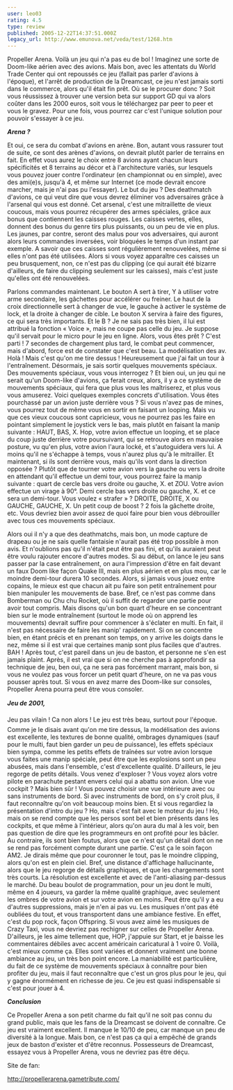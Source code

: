 ```yaml
---
user: leo03
rating: 4.5
type: review
published: 2005-12-22T14:37:51.000Z
legacy_url: http://www.emunova.net/veda/test/1268.htm
---
```

Propeller Arena. Voilà un jeu qui n'a pas eu de bol ! Imaginez une sorte de Doom-like aérien avec des avions. Mais bon, avec les attentats du World Trade Center qui ont repoussés ce jeu (fallait pas parler d'avions à l'époque), et l'arrêt de production de la Dreamcast, ce jeu n'est jamais sorti dans le commerce, alors qu'il était fin prêt. Où se le procurer donc ? Soit vous réussissez à trouver une version beta sur support GD qui va alors coûter dans les 2000 euros, soit vous le téléchargez par peer to peer et vous le gravez. Pour une fois, vous pourrez car c'est l'unique solution pour pouvoir s'essayer à ce jeu.  

  

_**Arena ?**_  

  

Et oui, ce sera du combat d'avions en arène. Bon, autant vous rassurer tout de suite, ce sont des arènes d'avions, on devrait plutôt parler de terrains en fait. En effet vous aurez le choix entre 8 avions ayant chacun leurs spécificités et 8 terrains au décor et à l'architecture variés, sur lesquels vous pouvez jouer contre l'ordinateur (en championnat ou en simple), avec des ami(e)s, jusqu'à 4, et même sur Internet (ce mode devrait encore marcher, mais je n'ai pas pu l'essayer). Le but du jeu ? Des deathmatch d'avions, ce qui veut dire que vous devrez éliminer vos adversaires grâce à l'arsenal qui vous est donné. Cet arsenal, c'est une mitraillette de vieux coucous, mais vous pourrez récupérer des armes spéciales, grâce aux bonus que contiennent les caisses rouges. Les caisses vertes, elles, donnent des bonus du genre tirs plus puissants, ou un peu de vie en plus. Les jaunes, par contre, seront des malus pour vos adversaires, qui auront alors leurs commandes inversées, voir bloquées le temps d'un instant par exemple. A savoir que ces caisses sont régulièrement renouvelées, même si elles n'ont pas été utilisées. Alors si vous voyez apparaître ces caisses un peu brusquement, non, ce n'est pas du clipping (ce qui aurait été bizarre d'ailleurs, de faire du clipping seulement sur les caisses), mais c'est juste qu'elles ont été renouvelées.  

  

Parlons commandes maintenant. Le bouton A sert à tirer, Y à utiliser votre arme secondaire, les gâchettes pour accélérer ou freiner. Le haut de la croix directionnelle sert à changer de vue, le gauche à activer le système de lock, et la droite à changer de cible. Le bouton X servira à faire des figures, ce qui sera très importants. Et le B ? Je ne sais pas très bien, il lui est attribué la fonction « Voice », mais ne coupe pas celle du jeu. Je suppose qu'il servait pour le micro pour le jeu en ligne. Alors, vous êtes prêt ? C'est parti ! 7 secondes de chargement plus tard, le combat peut commencer, mais d'abord, force est de constater que c'est beau. La modélisation des av. Holà ! Mais c'est qu'on me tire dessus ! Heureusement que j'ai fait un tour à l'entraînement. Désormais, je sais sortir quelques mouvements spéciaux. Des mouvements spéciaux, vous vous interrogez ? Et bien oui, un jeu qui ne serait qu'un Doom-like d'avions, ça ferait creux, alors, il y a ce système de mouvements spéciaux, qui fera que plus vous les maîtriserez, et plus vous vous amuserez. Voici quelques exemples concrets d'utilisation. Vous êtes pourchassé par un avion juste derrière vous ? Si vous n'avez pas de mines, vous pourrez tout de même vous en sortir en faisant un looping. Mais vu que ces vieux coucous sont capricieux, vous ne pourrez pas les faire en pointant simplement le joystick vers le bas, mais plutôt en faisant la manip suivante : HAUT, BAS, X. Hop, votre avion effectue un looping, et se place du coup juste derrière votre poursuivant, qui se retrouve alors en mauvaise posture, vu qu'en plus, votre avion l'aura locké, et s'autoguidera vers lui. A moins qu'il ne s'échappe à temps, vous n'aurez plus qu'à le mitrailler. Et maintenant, si ils sont derrière vous, mais qu'ils vont dans la direction opposée ? Plutôt que de tourner votre avion vers la gauche ou vers la droite en attendant qu'il effectue un demi tour, vous pourrez faire la manip suivante : quart de cercle bas vers droite ou gauche, X. et ZOU. Votre avion effectue un virage à 90°. Demi cercle bas vers droite ou gauche, X. et ce sera un demi-tour. Vous voulez « strafer » ? DROITE, DROITE, X ou GAUCHE, GAUCHE, X. Un petit coup de boost ? 2 fois la gâchette droite, etc. Vous devriez bien avoir assez de quoi faire pour bien vous débrouiller avec tous ces mouvements spéciaux.  

  

Alors oui il n'y a que des deathmatchs, mais bon, un mode capture de drapeau ou je ne sais quelle fantaisie n'aurait pas été trop possible à mon avis. Et n'oublions pas qu'il n'était peut être pas fini, et qu'ils auraient peut être voulu rajouter encore d'autres modes. Si au début, on lance le jeu sans passer par la case entraînement, on aura l'impression d'être en fait devant un faux Doom like façon Quake III, mais en plus aérien et en plus mou, car le moindre demi-tour durera 10 secondes. Alors, si jamais vous jouez entre copains, le mieux est que chacun ait pu faire son petit entraînement pour bien manipuler les mouvements de base. Bref, ce n'est pas comme dans Bomberman ou Chu chu Rocket, où il suffit de regarder une partie pour avoir tout compris. Mais disons qu'un bon quart d'heure en se concentrant bien sur le mode entraînement (surtout le mode où on apprend les mouvements) devrait suffire pour commencer à s'éclater en multi. En fait, il n'est pas nécessaire de faire les manip' rapidement. Si on se concentre bien, en étant précis et en prenant son temps, on y arrive les doigts dans le nez, même si il est vrai que certaines manip sont plus faciles que d'autres. BAH ! Après tout, c'est pareil dans un jeu de baston, et personne ne s'en est jamais plaint. Après, il est vrai que si on ne cherche pas à approfondir sa technique de jeu, ben oui, ça ne sera pas forcément marrant, mais bon, si vous ne voulez pas vous forcer un petit quart d'heure, on ne va pas vous pousser après tout. Si vous en avez marre des Doom-like sur consoles, Propeller Arena pourra peut être vous consoler.  

  

_**Jeu de 2001,**_  

  

Jeu pas vilain ! Ca non alors ! Le jeu est très beau, surtout pour l'époque. Comme je le disais avant qu'on me tire dessus, la modélisation des avions est excellente, les textures de bonne qualité, ombrages dynamiques (sauf pour le multi, faut bien garder un peu de puissance), les effets spéciaux bien sympa, comme les petits effets de traînées sur votre avion lorsque vous faites une manip spéciale, peut être que les explosions sont un peu abusées, mais dans l'ensemble, c'est d'excellente qualité. D'ailleurs, le jeu regorge de petits détails. Vous venez d'exploser ? Vous voyez alors votre pilote en parachute pestant envers celui qui a abattu son avion. Une vue cockpit ? Mais bien sûr ! Vous pouvez choisir une vue intérieure avec ou sans instruments de bord. Si avec instruments de bord, on s'y croit plus, il faut reconnaître qu'on voit beaucoup moins bien. Et si vous regardiez la présentation d'intro du jeu ? Ho, mais c'est fait avec le moteur du jeu ! Ho, mais on se rend compte que les persos sont bel et bien présents dans les cockpits, et que même à l'intérieur, alors qu'on aura du mal à les voir, ben pas question de dire que les programmeurs en ont profité pour les bâcler. Au contraire, ils sont bien foutus, alors que ce n'est qu'un détail dont on ne se rend pas forcément compte durant une partie. C'est ça le soin façon AM2\. Je dirais même que pour couronner le tout, pas le moindre clipping, alors qu'on est en plein ciel. Bref, une distance d'affichage hallucinante, alors que le jeu regorge de détails graphiques, et que les chargements sont très courts. La résolution est excellente et avec de l'anti-aliasing par-dessus le marché. Du beau boulot de programmation, pour un jeu dont le multi, même en 4 joueurs, va garder la même qualité graphique, avec seulement les ombres de votre avion et sur votre avion en moins. Peut être qu'il y a eu d'autres suppressions, mais je n'en ai pas vu. Les musiques n'ont pas été oubliées du tout, et vous transportent dans une ambiance festive. En effet, c'est du pop rock, façon Offspring. Si vous avez aimé les musiques de Crazy Taxi, vous ne devriez pas rechigner sur celles de Propeller Arena. D'ailleurs, je les aime tellement que, HOP, j'appuie sur Start, et je baisse les commentaires débiles avec accent américain caricatural à 1 voire 0\. Voilà, c'est mieux comme ça. Elles sont variées et donnent vraiment une bonne ambiance au jeu, un très bon point encore. La maniabilité est particulière, du fait de ce système de mouvements spéciaux à connaître pour bien profiter du jeu, mais il faut reconnaître que c'est un gros plus pour le jeu, qui y gagne énormément en richesse de jeu. Ce jeu est quasi indispensable si c'est pour jouer à 4\.  

  

_**Conclusion**_  

  

Ce Propeller Arena a son petit charme du fait qu'il ne soit pas connu du grand public, mais que les fans de la Dreamcast se doivent de connaître. Ce jeu est vraiment excellent. Il manque le 10/10 de peu, car manque un peu de diversité à la longue. Mais bon, ce n'est pas ça qui a empêché de grands jeux de baston d'exister et d'être reconnus. Possesseurs de Dreamcast, essayez vous à Propeller Arena, vous ne devriez pas être déçu.  

  

Site de fan:  

http://propellerarena.gametribute.com/